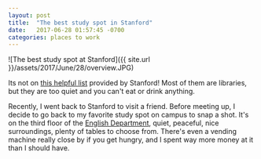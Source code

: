 ```yaml
---
layout: post
title:  "The best study spot in Stanford"
date:   2017-06-28 01:57:45 -0700
categories: places to work
---
```


![The best study spot at Stanford]({{ site.url }}/assets/2017/June/28/overview.JPG)

Its not on [this helpful list](http://library.stanford.edu/using/study) provided by Stanford!
Most of them are libraries, but they are too quiet and you can't eat or drink anything.

Recently, I went back to Stanford to visit a friend. Before meeting up,
I decide to go back to my favorite study spot on campus to snap a shot.
It's on the third floor of the [English Department](https://english.stanford.edu/about/contact-and-location),
quiet, peaceful, nice surroundings, 
plenty of tables to choose from. 
There's even a vending machine really close by if you get hungry,
and I spent way more money at it than I should have.



